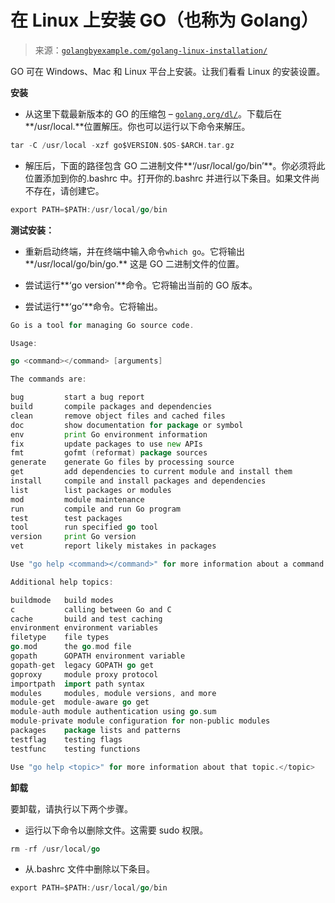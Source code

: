 <!--yml

类别：未分类

日期：2024-10-13 06:11:37

-->

# 在 Linux 上安装 GO（也称为 Golang）

> 来源：[`golangbyexample.com/golang-linux-installation/`](https://golangbyexample.com/golang-linux-installation/)

GO 可在 Windows、Mac 和 Linux 平台上安装。让我们看看 Linux 的安装设置。

**安装**

+   从这里下载最新版本的 GO 的压缩包 – [`golang.org/dl/`](https://golang.org/dl/)。下载后在**/usr/local.**位置解压。你也可以运行以下命令来解压。

```go
tar -C /usr/local -xzf go$VERSION.$OS-$ARCH.tar.gz
```

+   解压后，下面的路径包含 GO 二进制文件**‘/usr/local/go/bin’**。你必须将此位置添加到你的.bashrc 中。打开你的.bashrc 并进行以下条目。如果文件尚不存在，请创建它。

```go
export PATH=$PATH:/usr/local/go/bin
```

**测试安装：**

+   重新启动终端，并在终端中输入命令`which go`。它将输出**/usr/local/go/bin/go.** 这是 GO 二进制文件的位置。

+   尝试运行**‘go version’**命令。它将输出当前的 GO 版本。

+   尝试运行**‘go’**命令。它将输出。

```go
Go is a tool for managing Go source code.

Usage:

go <command></command> [arguments]

The commands are:

bug         start a bug report
build       compile packages and dependencies
clean       remove object files and cached files
doc         show documentation for package or symbol
env         print Go environment information
fix         update packages to use new APIs
fmt         gofmt (reformat) package sources
generate    generate Go files by processing source
get         add dependencies to current module and install them
install     compile and install packages and dependencies
list        list packages or modules
mod         module maintenance
run         compile and run Go program
test        test packages
tool        run specified go tool
version     print Go version
vet         report likely mistakes in packages

Use "go help <command></command>" for more information about a command.

Additional help topics:

buildmode   build modes
c           calling between Go and C
cache       build and test caching
environment environment variables
filetype    file types
go.mod      the go.mod file
gopath      GOPATH environment variable
gopath-get  legacy GOPATH go get
goproxy     module proxy protocol
importpath  import path syntax
modules     modules, module versions, and more
module-get  module-aware go get
module-auth module authentication using go.sum
module-private module configuration for non-public modules
packages    package lists and patterns
testflag    testing flags
testfunc    testing functions

Use "go help <topic>" for more information about that topic.</topic>
```

**卸载**

要卸载，请执行以下两个步骤。

+   运行以下命令以删除文件。这需要 sudo 权限。

```go
rm -rf /usr/local/go
```

+   从.bashrc 文件中删除以下条目。

```go
export PATH=$PATH:/usr/local/go/bin
```


